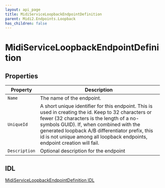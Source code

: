 ```yaml
---
layout: api_page
title: MidiServiceLoopbackEndpointDefinition
parent: Midi2.Endpoints.Loopback
has_children: false
---
```


# MidiServiceLoopbackEndpointDefinition


## Properties

| Property | Description |
|---|---|
| `Name` | The name of the endpoint. |
| `UniqueId` | A short unique identifier for this endpoint. This is used in creating the id. Keep to 32 characters or fewer (32 characters is the length of a no-symbols GUID). If, when combined with the generated loopback A/B differentiator prefix, this id is not unique among all loopback endpoints, endpoint creation will fail. |
| `Description` | Optional description for the endpoint |

## IDL

[MidiServiceLoopbackEndpointDefinition IDL](https://github.com/microsoft/MIDI/blob/main/src/app-sdk/winrt-endpoints-loopback/MidiServiceLoopbackEndpointDefinition.idl)